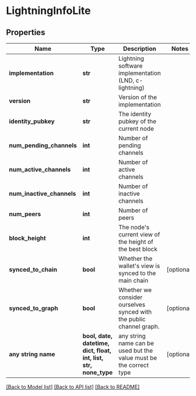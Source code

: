 # LightningInfoLite


## Properties
Name | Type | Description | Notes
------------ | ------------- | ------------- | -------------
**implementation** | **str** | Lightning software implementation (LND, c-lightning) | 
**version** | **str** | Version of the implementation | 
**identity_pubkey** | **str** | The identity pubkey of the current node | 
**num_pending_channels** | **int** | Number of pending channels | 
**num_active_channels** | **int** | Number of active channels | 
**num_inactive_channels** | **int** | Number of inactive channels | 
**num_peers** | **int** | Number of peers | 
**block_height** | **int** | The node&#39;s current view of the height of the best block | 
**synced_to_chain** | **bool** | Whether the wallet&#39;s view is synced to the main chain | [optional] 
**synced_to_graph** | **bool** | Whether we consider ourselves synced with the public channel graph. | [optional] 
**any string name** | **bool, date, datetime, dict, float, int, list, str, none_type** | any string name can be used but the value must be the correct type | [optional]

[[Back to Model list]](../README.md#documentation-for-models) [[Back to API list]](../README.md#documentation-for-api-endpoints) [[Back to README]](../README.md)


